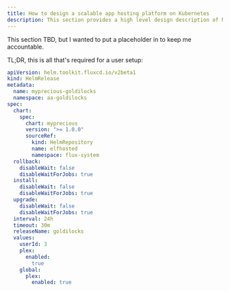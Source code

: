```yaml
---
title: How to design a scalable app hosting platform on Kubernetes
description: This section provides a high level design description of how ElfHosted works
---
```


This section TBD, but I wanted to put a placeholder in to keep me accountable. 

TL;DR, this is all that's required for a user setup:

```yaml
apiVersion: helm.toolkit.fluxcd.io/v2beta1
kind: HelmRelease
metadata:
  name: myprecious-goldilocks
  namespace: aa-goldilocks
spec:
  chart:
    spec:
      chart: myprecious
      version: ">= 1.0.0"
      sourceRef:
        kind: HelmRepository
        name: elfhosted
        namespace: flux-system
  rollback:
    disableWait: false
    disableWaitForJobs: true
  install:
    disableWait: false
    disableWaitForJobs: true
  upgrade:
    disableWait: false
    disableWaitForJobs: true
  interval: 24h
  timeout: 30m
  releaseName: goldilocks
  values:
    userId: 3
    plex:
      enabled:
        true
    global:
      plex:
        enabled: true
```